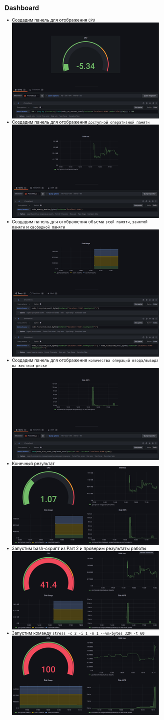 ## Dashboard

* Создадим панель для отображения `CPU`<br/>
    ![cpu](./pictures/CPU.png)
* Создaдим панель для отображения `доступной оперативной памяти`<br/>
    ![ram](./pictures/RAM.png)
* Создадим панель для отображения объема `всей памяти`, `занятой памяти` и `свободной памяти`<br/>
    ![disk](./pictures/Disk_usage.png)
* Создадим панель для отображения `количества операций ввода/вывода на жестком диске`<br/>
    ![iops](./pictures/Iops.png)
* Конечный результат
    ![full](./pictures/full.png)
* Запустим bash-скрипт из Part 2 и проверим результаты работы
    ![res](./pictures/result.png)
* Запустим команду `stress -c 2 -i 1 -m 1 --vm-bytes 32M -t 60`
    ![stress](./pictures/stress.png)